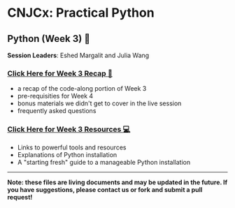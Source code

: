 # CNJCx: Practical Python
## Python (Week 3) :snake:

**Session Leaders**: Eshed Margalit and Julia Wang

### [Click Here for Week 3 Recap :book:](cnjcx_week3_recap.md)
- a recap of the code-along portion of Week 3
- pre-requisities for Week 4
- bonus materials we didn't get to cover in the live session
- frequently asked questions

### [Click Here for Week 3 Resources :computer:](cnjcx_week3_resources.md)
- Links to powerful tools and resources
- Explanations of Python installation
- A "starting fresh" guide to a manageable Python installation

-----
**Note: these files are living documents and may be updated in the future. If you have suggestions, please contact us or fork and submit a pull request!**

